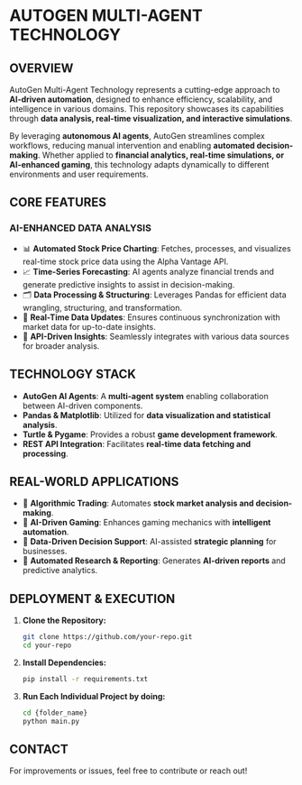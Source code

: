 # AUTOGEN MULTI-AGENT TECHNOLOGY

## OVERVIEW
AutoGen Multi-Agent Technology represents a cutting-edge approach to **AI-driven automation**, designed to enhance efficiency, scalability, and intelligence in various domains. This repository showcases its capabilities through **data analysis, real-time visualization, and interactive simulations**.

By leveraging **autonomous AI agents**, AutoGen streamlines complex workflows, reducing manual intervention and enabling **automated decision-making**. Whether applied to **financial analytics, real-time simulations, or AI-enhanced gaming**, this technology adapts dynamically to different environments and user requirements.

## CORE FEATURES
### AI-ENHANCED DATA ANALYSIS
- 📊 **Automated Stock Price Charting**: Fetches, processes, and visualizes real-time stock price data using the Alpha Vantage API.
- 📈 **Time-Series Forecasting**: AI agents analyze financial trends and generate predictive insights to assist in decision-making.
- 🗂 **Data Processing & Structuring**: Leverages Pandas for efficient data wrangling, structuring, and transformation.
- 🔄 **Real-Time Data Updates**: Ensures continuous synchronization with market data for up-to-date insights.
- 📡 **API-Driven Insights**: Seamlessly integrates with various data sources for broader analysis.

## TECHNOLOGY STACK
- **AutoGen AI Agents**: A **multi-agent system** enabling collaboration between AI-driven components.
- **Pandas & Matplotlib**: Utilized for **data visualization and statistical analysis**.
- **Turtle & Pygame**: Provides a robust **game development framework**.
- **REST API Integration**: Facilitates **real-time data fetching and processing**.

## REAL-WORLD APPLICATIONS
- 🔹 **Algorithmic Trading**: Automates **stock market analysis and decision-making**.
- 🔹 **AI-Driven Gaming**: Enhances gaming mechanics with **intelligent automation**.
- 🔹 **Data-Driven Decision Support**: AI-assisted **strategic planning** for businesses.
- 🔹 **Automated Research & Reporting**: Generates **AI-driven reports** and predictive analytics.

## DEPLOYMENT & EXECUTION
1. **Clone the Repository:**
   ```bash
   git clone https://github.com/your-repo.git
   cd your-repo
   ```
2. **Install Dependencies:**
   ```bash
   pip install -r requirements.txt
   ```
3. **Run Each Individual Project by doing:**
   ```bash
   cd {folder_name}
   python main.py
   ```


## CONTACT
For improvements or issues, feel free to contribute or reach out!
